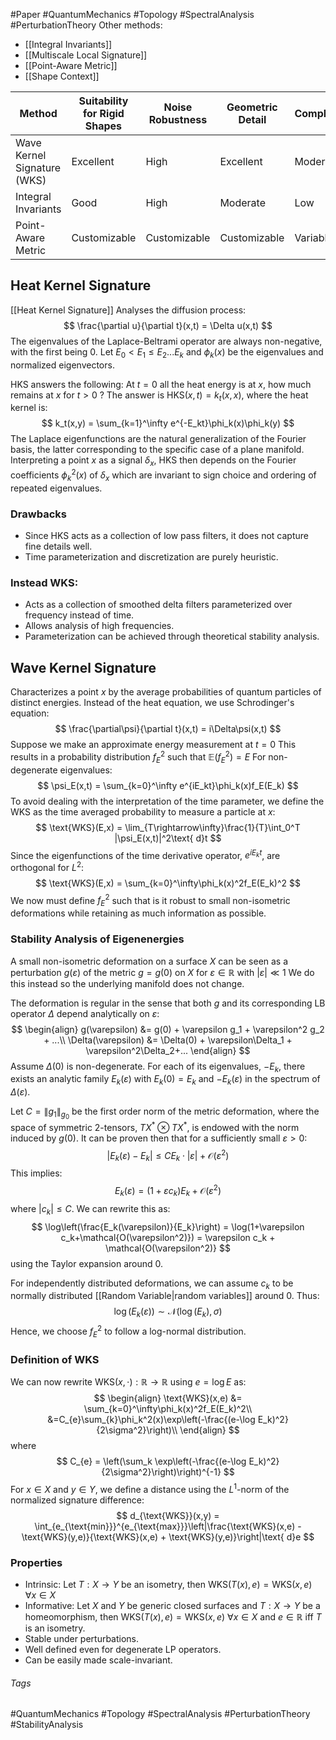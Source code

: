 #Paper #QuantumMechanics #Topology #SpectralAnalysis #PerturbationTheory 
Other methods:
- [[Integral Invariants]]
- [[Multiscale Local Signature]]
- [[Point-Aware Metric]]
- [[Shape Context]]

| Method                      | Suitability for Rigid Shapes | Noise Robustness | Geometric Detail | Complexity |
| --------------------------- | ---------------------------- | ---------------- | --------------------------- | ------------------------ |
| Wave Kernel Signature (WKS) | Excellent                    | High             | Excellent                   | Moderate                 |
| Integral Invariants         | Good                         | High             | Moderate                    | Low                      |
| Point-Aware Metric          | Customizable                 | Customizable     | Customizable                | Variable                 |

## Heat Kernel Signature
[[Heat Kernel Signature]]
Analyses the diffusion process:
$$
\frac{\partial u}{\partial t}(x,t) = \Delta u(x,t)
$$
The eigenvalues of the Laplace-Beltrami operator are always non-negative, with the first being 0.
Let $E_0<E_1\leq E_2 ...E_k$ and $\phi_k(x)$ be the eigenvalues and normalized eigenvectors.

HKS answers the following:
At $t=0$ all the heat energy is at $x$, how much remains at $x$ for $t>0$ ?
The answer is $\text{HKS}(x,t) = k_t(x,x)$, where the heat kernel is:
$$
k_t(x,y) = \sum_{k=1}^\infty e^{-E_kt}\phi_k(x)\phi_k(y)
$$
The Laplace eigenfunctions are the natural generalization of the Fourier basis, the latter corresponding to the specific case of a plane manifold.
Interpreting a point $x$ as a signal $\delta_x$, $\text{HKS}$ then depends on the Fourier coefficients $\phi_k^2(x)$ of $\delta_x$ which are invariant to sign choice and ordering of repeated eigenvalues.

### Drawbacks
- Since $\text{HKS}$ acts as a collection of low pass filters, it does not capture fine details well.
- Time parameterization and discretization are purely heuristic.

### Instead WKS:
- Acts as a collection of smoothed delta filters parameterized over frequency instead of time.
- Allows analysis of high frequencies.
- Parameterization can be achieved through theoretical stability analysis.

## Wave Kernel Signature
Characterizes a point $x$ by the average probabilities of quantum particles of distinct energies.
Instead of the heat equation, we use Schrodinger's equation:
$$
\frac{\partial\psi}{\partial t}(x,t) = i\Delta\psi(x,t)
$$
Suppose we make an approximate energy measurement at $t=0$
This results in a probability distribution $f^2_E$ such that $\mathbb{E}(f^2_E) = E$
For non-degenerate eigenvalues:
$$
\psi_E(x,t) = \sum_{k=0}^\infty e^{iE_kt}\phi_k(x)f_E(E_k)
$$
To avoid dealing with the interpretation of the time parameter, we define the WKS as the time averaged probability to measure a particle at $x$:
$$
\text{WKS}(E,x) = \lim_{T\rightarrow\infty}\frac{1}{T}\int_0^T |\psi_E(x,t)|^2\text{ d}t
$$
Since the eigenfunctions of the time derivative operator, $e^{iE_kt}$, are orthogonal for $L^2$:
$$
\text{WKS}(E,x) = \sum_{k=0}^\infty\phi_k(x)^2f_E(E_k)^2
$$
We now must define $f_E^2$ such that is it robust to small non-isometric deformations while retaining as much information as possible.

### Stability Analysis of Eigenenergies
A small non-isometric deformation on a surface $X$ can be seen 
as a perturbation $g(\varepsilon)$ of the metric $g=g(0)$ on $X$ for $\varepsilon\in\mathbb{R}$ with $|\varepsilon|\ll 1$
We do this instead so the underlying manifold does not change.

The deformation is regular in the sense that both $g$ and its corresponding LB operator $\Delta$ depend analytically on $\varepsilon$:
$$
\begin{align}
g(\varepsilon) &= g(0) + \varepsilon g_1 + \varepsilon^2 g_2 + ...\\
\Delta(\varepsilon) &= \Delta(0) + \varepsilon\Delta_1 + \varepsilon^2\Delta_2+...
\end{align}
$$
Assume $\Delta(0)$ is non-degenerate. 
For each of its eigenvalues, $-E_k$, there exists an analytic family $E_k(\varepsilon)$ with $E_k(0)=E_k$ and $-E_k(\varepsilon)$ in the spectrum of $\Delta(\varepsilon)$. 

Let $C=\|g_1\|_{g_0}$ be the first order norm of the metric deformation, where the space of symmetric 2-tensors, $TX^*\otimes TX^*$, is endowed with the norm induced by $g(0)$.
It can be proven then that for a sufficiently small $\varepsilon>0$:
$$
|E_k(\varepsilon)-E_k|\leq CE_k \cdot|\varepsilon|+\mathcal{O}(\varepsilon^2)
$$
This implies:
$$
E_k(\varepsilon) = (1+\varepsilon c_k)E_k + \mathcal{O}(\varepsilon^2)
$$
where $|c_k|\leq C$.
We can rewrite this as:
$$
\log\left(\frac{E_k(\varepsilon)}{E_k}\right) = \log(1+\varepsilon c_k+\mathcal{O(\varepsilon^2)}) = \varepsilon c_k + \mathcal{O(\varepsilon^2)}
$$
using the Taylor expansion around $0$. 

For independently distributed deformations, we can assume $c_k$ to be normally distributed [[Random Variable|random variables]] around $0$. Thus:
$$
\log(E_k(\varepsilon))\sim\mathcal{N}(\log(E_k), \sigma)
$$
Hence, we choose $f^2_E$ to follow a log-normal distribution.

### Definition of WKS
We can now rewrite $\text{WKS}(x,\cdot):\mathbb{R}\rightarrow\mathbb{R}$ using $e = \log E$ as:
$$
\begin{align}
\text{WKS}(x,e) &= \sum_{k=0}^\infty\phi_k(x)^2f_E(E_k)^2\\
&=C_{e}\sum_{k}\phi_k^2(x)\exp\left(-\frac{(e-\log E_k)^2}{2\sigma^2}\right)\\
\end{align}
$$
where 
$$
C_{e} = \left(\sum_k \exp\left(-\frac{(e-\log E_k)^2}{2\sigma^2}\right)\right)^{-1}
$$
For $x\in X$ and $y\in Y$, we define a distance using the $L^1$-norm of the normalized signature difference:
$$
d_{\text{WKS}}(x,y) = \int_{e_{\text{min}}}^{e_{\text{max}}}\left|\frac{\text{WKS}(x,e) - \text{WKS}(y,e)}{\text{WKS}(x,e) + \text{WKS}(y,e)}\right|\text{ d}e
$$
### Properties
- Intrinsic: Let $T: X\rightarrow Y$ be an isometry, then $\text{WKS}(T(x),e) = \text{WKS}(x,e)$ $\forall x\in X$
- Informative: Let $X$ and $Y$ be generic closed surfaces and $T:X\rightarrow Y$ be a homeomorphism, then $\text{WKS}(T(x),e) = \text{WKS}(x,e)$ $\forall x\in X$ and $e\in\mathbb{R}$ iff $T$ is an isometry.
- Stable under perturbations.
- Well defined even for degenerate LP operators.
- Can be easily made scale-invariant.

###### Tags
#QuantumMechanics #Topology #SpectralAnalysis #PerturbationTheory  #StabilityAnalysis